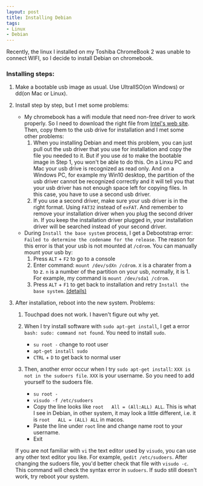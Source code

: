 ```yaml
---
layout: post
title: Installing Debian
tags:
- Linux
- Debian
---
```


Recently, the linux I installed on my Toshiba ChromeBook 2 was unable to connect WIFI, so I decide to install Debian on chromebook. 

### Installing steps:
1. Make a bootable usb image as usual. Use UltralISO(on Windows) or dd(on Mac or Linux).
2. Install step by step, but I met some problems:
    * My chromebook has a wifi module that need non-free driver to work properly. So I need to download the right file from [Intel's web site](https://wireless.wiki.kernel.org/en/users/Drivers/iwlwifi). Then, copy them to the usb drive for installation and I met some other problems:
        1. When you installing Debian and meet this problem, you can just pull out the usb driver that you use for installation and copy the file you needed to it. But if you use `dd` to make the bootable image in Step 1, you won't be able to do this. On a Linxu PC and Mac your usb drive is recognized as read only. And on a Windows PC, for example my Win10 desktop, the partition of the usb driver cannot be recognized correctly and  it will tell you that your usb driver has not enough space left for copying files. In this case, you have to use a second usb driver.
        2. If you use a second driver, make sure your usb driver is in the right format. Using `FAT32` instead of `exFAT`. And remember to remove your installation driver when you plug the second driver in. If you keep the installation driver plugged in, your installation driver will be searched instead of your second driver.
    * During `Install the base system` process, I get a Debootstrap error: `Failed to determine the codename for the release`. The reason for this error is that your usb is not mounted at `/cdrom`. You can manually mount your usb by:
        1. Press `ALT` + `F2` to go to a console
        2. Enter command: `mount /dev/sdXn /cdrom`. `X` is a charater from a to z. `n` is a number of the partition on your usb, normally, it is 1. For example, my command is `mount /dev/sda1 /cdrom`. 
        3. Press `ALT` + `F1` to get back to installation and retry `Install the base system`. [(details)](http://forums.debian.net/viewtopic.php?t=110803)
3. After installation, reboot into the new system. Problems:
    1. Touchpad does not work. I haven't figure out why yet.
    2. When I try install software with `sudo apt-get install`, I get a error `bash: sudo: command not found`. You need to install `sudo`.
        * `su root -` change to root user
        * `apt-get install sudo`
        * `CTRL` + `D` to get back to normal user

    3. Then, another error occur when I try `sudo apt-get install`: `XXX is not in the sudoers file`. `XXX` is your username. So you need to add yourself to the sudoers file.
        * `su root -`
        * `visudo -f /etc/sudoers`
        * Copy the line looks like `root   All = (All:ALL) ALL`. This is what I see in Debian, in other system, it may look a little different, i.e. it is `root   ALL = (ALL) ALL` in macos.
        * Paste the line under `root` line and change name root to your username.
        * Exit

    If you are not familiar with `vi` the text editor used by `visudo`, you can use any other text editor you like. For example, `gedit /etc/sudoers`.
    After changing the sudoers file, you'd better check that file with `visudo -c`. This command will check the syntax error in `sudoers`.
    If sudo still doesn't work, try reboot your system.

    ​    
